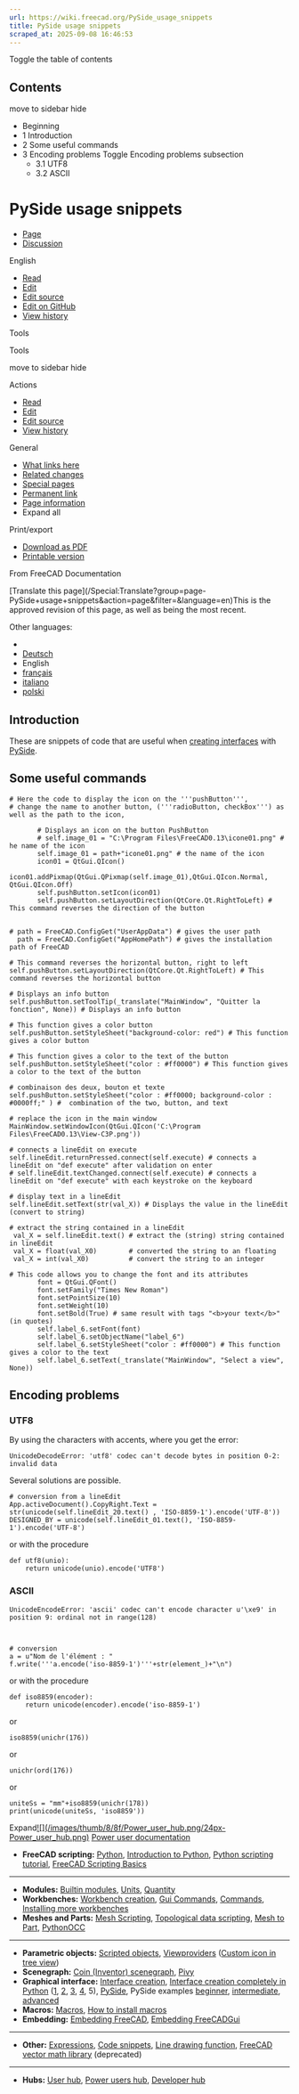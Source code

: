 ```yaml
---
url: https://wiki.freecad.org/PySide_usage_snippets
title: PySide usage snippets
scraped_at: 2025-09-08 16:46:53
---
```


Toggle the table of contents

## Contents

move to sidebar hide

  * Beginning
  * 1 Introduction
  * 2 Some useful commands
  * 3 Encoding problems Toggle Encoding problems subsection
    * 3.1 UTF8
    * 3.2 ASCII

# PySide usage snippets

  * [Page](/PySide_usage_snippets "View the content page \[ctrl-option-c\]")
  * [Discussion](/index.php?title=Talk:PySide_usage_snippets&action=edit&redlink=1 "Discussion about the content page \(page does not exist\) \[ctrl-option-t\]")

English

  * [Read](/PySide_usage_snippets)
  * [Edit](/index.php?title=PySide_usage_snippets&veaction=edit "Edit this page \[ctrl-option-v\]")
  * [Edit source](/index.php?title=PySide_usage_snippets&action=edit "Edit the source code of this page \[ctrl-option-e\]")
  * [Edit on GitHub](https://github.com/Reqrefusion/FreeCAD-Documentation-Project/blob/main/wiki/PySide_usage_snippets.wikitext "Edit this page on GitHub")
  * [View history](/index.php?title=PySide_usage_snippets&action=history "Past revisions of this page \[ctrl-option-h\]")

Tools

Tools

move to sidebar hide

Actions

  * [Read](/PySide_usage_snippets)
  * [Edit](/index.php?title=PySide_usage_snippets&veaction=edit "Edit this page \[ctrl-option-v\]")
  * [Edit source](/index.php?title=PySide_usage_snippets&action=edit "Edit the source code of this page \[ctrl-option-e\]")
  * [View history](/index.php?title=PySide_usage_snippets&action=history)

General

  * [What links here](/Special:WhatLinksHere/PySide_usage_snippets "A list of all wiki pages that link here \[ctrl-option-j\]")
  * [Related changes](/Special:RecentChangesLinked/PySide_usage_snippets "Recent changes in pages linked from this page \[ctrl-option-k\]")
  * [Special pages](/Special:SpecialPages "A list of all special pages \[ctrl-option-q\]")
  * [Permanent link](https://wiki.freecad.org/index.php?title=PySide_usage_snippets&oldid=1068427 "Permanent link to this revision of this page")
  * [Page information](/index.php?title=PySide_usage_snippets&action=info "More information about this page")
  * Expand all

Print/export

  * [Download as PDF](/index.php?title=Special:DownloadAsPdf&page=PySide_usage_snippets&action=show-download-screen)
  * [Printable version](javascript:print\(\); "Printable version of this page \[ctrl-option-p\]")

From FreeCAD Documentation

[Translate this page](/Special:Translate?group=page-
PySide+usage+snippets&action=page&filter=&language=en)This is the approved
revision of this page, as well as being the most recent.

Other languages:

  * [](/index.php?title=Special:Translate&group=page-PySide+usage+snippets&language=&task=view "Start translation for this language")
  * [Deutsch](/PySide_usage_snippets/de "PySide Verwendungsschnipsel \(62% translated\)")
  * English
  * [français](/PySide_usage_snippets/fr "Extraits d'utilisation de PySide \(100% translated\)")
  * [italiano](/PySide_usage_snippets/it "Frammenti di codice per l'utilizzo di PySide \(15% translated\)")
  * [polski](/PySide_usage_snippets/pl "PySide przydatne wycinki \(100% translated\)")

## Introduction

These are snippets of code that are useful when [creating
interfaces](/Dialog_creation "Dialog creation") with [PySide](/PySide
"PySide").

## Some useful commands

    
    
    # Here the code to display the icon on the '''pushButton''', 
    # change the name to another button, ('''radioButton, checkBox''') as well as the path to the icon,
    
           # Displays an icon on the button PushButton
           # self.image_01 = "C:\Program Files\FreeCAD0.13\icone01.png" # he name of the icon
           self.image_01 = path+"icone01.png" # the name of the icon
           icon01 = QtGui.QIcon() 
           icon01.addPixmap(QtGui.QPixmap(self.image_01),QtGui.QIcon.Normal, QtGui.QIcon.Off)
           self.pushButton.setIcon(icon01) 
           self.pushButton.setLayoutDirection(QtCore.Qt.RightToLeft) # This command reverses the direction of the button
    
    
    # path = FreeCAD.ConfigGet("UserAppData") # gives the user path
      path = FreeCAD.ConfigGet("AppHomePath") # gives the installation path of FreeCAD
    
    # This command reverses the horizontal button, right to left
    self.pushButton.setLayoutDirection(QtCore.Qt.RightToLeft) # This command reverses the horizontal button
    
    # Displays an info button
    self.pushButton.setToolTip(_translate("MainWindow", "Quitter la fonction", None)) # Displays an info button
    
    # This function gives a color button
    self.pushButton.setStyleSheet("background-color: red") # This function gives a color button
    
    # This function gives a color to the text of the button
    self.pushButton.setStyleSheet("color : #ff0000") # This function gives a color to the text of the button
    
    # combinaison des deux, bouton et texte
    self.pushButton.setStyleSheet("color : #ff0000; background-color : #0000ff;" ) #  combination of the two, button, and text
    
    # replace the icon in the main window
    MainWindow.setWindowIcon(QtGui.QIcon('C:\Program Files\FreeCAD0.13\View-C3P.png'))
    
    # connects a lineEdit on execute
    self.lineEdit.returnPressed.connect(self.execute) # connects a lineEdit on "def execute" after validation on enter
    # self.lineEdit.textChanged.connect(self.execute) # connects a lineEdit on "def execute" with each keystroke on the keyboard
    
    # display text in a lineEdit
    self.lineEdit.setText(str(val_X)) # Displays the value in the lineEdit (convert to string)
    
    # extract the string contained in a lineEdit
     val_X = self.lineEdit.text() # extract the (string) string contained in lineEdit
     val_X = float(val_X0)        # converted the string to an floating
     val_X = int(val_X0)          # convert the string to an integer
    
    # This code allows you to change the font and its attributes
           font = QtGui.QFont()
           font.setFamily("Times New Roman")
           font.setPointSize(10)
           font.setWeight(10)
           font.setBold(True) # same result with tags "<b>your text</b>" (in quotes)
           self.label_6.setFont(font)
           self.label_6.setObjectName("label_6")
           self.label_6.setStyleSheet("color : #ff0000") # This function gives a color to the text
           self.label_6.setText(_translate("MainWindow", "Select a view", None))
    

## Encoding problems

### UTF8

By using the characters with accents, where you get the error:

    
    
    UnicodeDecodeError: 'utf8' codec can't decode bytes in position 0-2: invalid data
    

Several solutions are possible.

    
    
    # conversion from a lineEdit
    App.activeDocument().CopyRight.Text = str(unicode(self.lineEdit_20.text() , 'ISO-8859-1').encode('UTF-8'))
    DESIGNED_BY = unicode(self.lineEdit_01.text(), 'ISO-8859-1').encode('UTF-8')
    

or with the procedure

    
    
    def utf8(unio):
        return unicode(unio).encode('UTF8')
    

### ASCII

    
    
    UnicodeEncodeError: 'ascii' codec can't encode character u'\xe9' in position 9: ordinal not in range(128)
    
    
    
    # conversion
    a = u"Nom de l'élément : "
    f.write('''a.encode('iso-8859-1')'''+str(element_)+"\n")
    

or with the procedure

    
    
    def iso8859(encoder):
        return unicode(encoder).encode('iso-8859-1')
    

or

    
    
    iso8859(unichr(176))
    

or

    
    
    unichr(ord(176))
    

or

    
    
    uniteSs = "mm"+iso8859(unichr(178))
    print(unicode(uniteSs, 'iso8859'))
    

Expand[![](/images/thumb/8/8f/Power_user_hub.png/24px-
Power_user_hub.png)](/index.php?title=File:Power_user_hub.png&filetimestamp=20200511213015&)
[Power user documentation](/Power_users_hub "Power users hub")

  * **FreeCAD scripting:** [Python](/Python "Python"), [Introduction to Python](/Introduction_to_Python "Introduction to Python"), [Python scripting tutorial](/Python_scripting_tutorial "Python scripting tutorial"), [FreeCAD Scripting Basics](/FreeCAD_Scripting_Basics "FreeCAD Scripting Basics")

* * *

  * **Modules:** [Builtin modules](/Builtin_modules "Builtin modules"), [Units](/Units "Units"), [Quantity](/Quantity "Quantity")
  * **Workbenches:** [Workbench creation](/Workbench_creation "Workbench creation"), [Gui Commands](/Gui_Command "Gui Command"), [Commands](/Command "Command"), [Installing more workbenches](/Installing_more_workbenches "Installing more workbenches")
  * **Meshes and Parts:** [Mesh Scripting](/Mesh_Scripting "Mesh Scripting"), [Topological data scripting](/Topological_data_scripting "Topological data scripting"), [Mesh to Part](/Mesh_to_Part "Mesh to Part"), [PythonOCC](/PythonOCC "PythonOCC")

* * *

  * **Parametric objects:** [Scripted objects](/Scripted_objects "Scripted objects"), [Viewproviders](/Viewprovider "Viewprovider") ([Custom icon in tree view](/Custom_icon_in_tree_view "Custom icon in tree view"))
  * **Scenegraph:** [Coin (Inventor) scenegraph](/Scenegraph "Scenegraph"), [Pivy](/Pivy "Pivy")
  * **Graphical interface:** [Interface creation](/Interface_creation "Interface creation"), [Interface creation completely in Python](/Dialog_creation "Dialog creation") ([1](/Dialog_creation_with_various_widgets "Dialog creation with various widgets"), [2](/Dialog_creation_reading_and_writing_files "Dialog creation reading and writing files"), [3](/Dialog_creation_setting_colors "Dialog creation setting colors"), [4](/Dialog_creation_image_and_animated_GIF "Dialog creation image and animated GIF"), 5), [PySide](/PySide "PySide"), PySide examples [beginner](/PySide_Beginner_Examples "PySide Beginner Examples"), [intermediate](/PySide_Intermediate_Examples "PySide Intermediate Examples"), [advanced](/PySide_Advanced_Examples "PySide Advanced Examples")
  * **Macros:** [Macros](/Macros "Macros"), [How to install macros](/How_to_install_macros "How to install macros")
  * **Embedding:** [Embedding FreeCAD](/Embedding_FreeCAD "Embedding FreeCAD"), [Embedding FreeCADGui](/Embedding_FreeCADGui "Embedding FreeCADGui")

* * *

  * **Other:** [Expressions](/Expressions "Expressions"), [Code snippets](/Code_snippets "Code snippets"), [Line drawing function](/Line_drawing_function "Line drawing function"), [FreeCAD vector math library](/FreeCAD_vector_math_library "FreeCAD vector math library") (deprecated)

* * *

  * **Hubs:** [User hub](/User_hub "User hub"), [Power users hub](/Power_users_hub "Power users hub"), [Developer hub](/Developer_hub "Developer hub")

